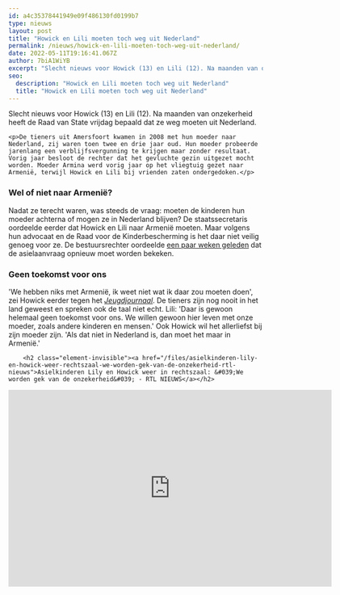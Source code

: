 ```yaml
---
id: a4c35378441949e09f486130fd0199b7
type: nieuws
layout: post
title: "Howick en Lili moeten toch weg uit Nederland"
permalink: /nieuws/howick-en-lili-moeten-toch-weg-uit-nederland/
date: 2022-05-11T19:16:41.067Z
author: 7biA1WiYB
excerpt: "Slecht nieuws voor Howick (13) en Lili (12). Na maanden van onzekerheid heeft de Raad van State vrijdag bepaald dat ze weg moeten uit Nederland.  "
seo:
  description: "Howick en Lili moeten toch weg uit Nederland"
  title: "Howick en Lili moeten toch weg uit Nederland"
---
```

Slecht nieuws voor Howick (13) en Lili (12). Na maanden van onzekerheid heeft de Raad van State vrijdag bepaald dat ze weg moeten uit Nederland.  

    <p>De tieners uit Amersfoort kwamen in 2008 met hun moeder naar Nederland, zij waren toen twee en drie jaar oud. Hun moeder probeerde jarenlang een verblijfsvergunning te krijgen maar zonder resultaat. Vorig jaar besloot de rechter dat het gevluchte gezin uitgezet mocht worden. Moeder Armina werd vorig jaar op het vliegtuig gezet naar Armenië, terwijl Howick en Lili bij vrienden zaten ondergedoken.</p>
<h3>Wel of niet naar Armenië?</h3>
<p>Nadat ze terecht waren, was steeds de vraag: moeten de kinderen hun moeder achterna of mogen ze in Nederland blijven? De staatssecretaris oordeelde eerder dat Howick en Lili naar Armenië moeten. Maar volgens hun advocaat en de Raad voor de Kinderbescherming is het daar niet veilig genoeg voor ze. De bestuursrechter oordeelde <a href="https://7dagen.netlify.app/nieuws/asielaanvraag-lily-12-en-howick-13-moet-opnieuw">een paar weken geleden</a> dat de asielaanvraag opnieuw moet worden bekeken.</p>
<h3>Geen toekomst voor ons</h3>
<p>'We hebben niks met Armenië, ik weet niet wat ik daar zou moeten doen', zei Howick eerder tegen het <a href="https://jeugdjournaal.nl/artikel/2242470-lili-en-howick-vertellen-voor-het-eerst-over-hun-leven-zonder-moeder.html" target="_blank"><em>Jeugdjournaal</em></a>. De tieners zijn nog nooit in het land geweest en spreken ook de taal niet echt. Lili: 'Daar is gewoon helemaal geen toekomst voor ons. We willen gewoon hier leven met onze moeder, zoals andere kinderen en mensen.' Ook Howick wil het allerliefst bij zijn moeder zijn. 'Als dat niet in Nederland is, dan moet het maar in Armenië.'</p>
<p><div class="media media-element-container media-default"><div id="file-534399" class="file file-video file-video-youtube">

        <h2 class="element-invisible"><a href="/files/asielkinderen-lily-en-howick-weer-rechtszaal-we-worden-gek-van-de-onzekerheid-rtl-nieuws">Asielkinderen Lily en Howick weer in rechtszaal: &#039;We worden gek van de onzekerheid&#039; - RTL NIEUWS</a></h2>
    
  
  <div class="content">
    <div class="media-youtube-video media-element file-default media-youtube-1">
  <iframe class="media-youtube-player" width="640" height="390" title="Asielkinderen Lily en Howick weer in rechtszaal: &#039;We worden gek van de onzekerheid&#039; - RTL NIEUWS" src="https://www.youtube.com/embed/8WTrsRAKHBk?wmode=opaque&controls=" name="Asielkinderen Lily en Howick weer in rechtszaal: &#039;We worden gek van de onzekerheid&#039; - RTL NIEUWS" frameborder="0" allowfullscreen="">Video van Asielkinderen Lily en Howick weer in rechtszaal: &amp;#039;We worden gek van de onzekerheid&amp;#039; - RTL NIEUWS</iframe>
</div>
  </div>

  
</div>
</div>  

